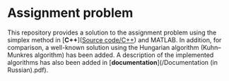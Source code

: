 # Assignment problem
This repository provides a solution to the assignment problem using the simplex method in [**C++**]([Source code/C++](https://github.com/ivandybko/Assignment_problem/tree/efeb10e38d894c580ebc6824da78ffdc703ea97a/Source%20code/C%2B%2B)) and MATLAB. In addition, for comparison, a well-known solution using the Hungarian algorithm (Kuhn–Munkres algorithm) has been added. A description of the implemented algorithms has also been added in [**documentation**](/Documentation (in Russian).pdf).
